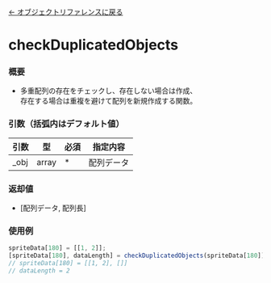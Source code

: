 [← オブジェクトリファレンスに戻る](ObjectReferenceIndex.html)  

# checkDuplicatedObjects
### 概要
- 多重配列の存在をチェックし、存在しない場合は作成、  
存在する場合は重複を避けて配列を新規作成する関数。

### 引数（括弧内はデフォルト値）

|引数|型|必須|指定内容|
|----|----|----|----|
|_obj|array|*|配列データ|

### 返却値
- [配列データ, 配列長]

### 使用例
```javascript
spriteData[180] = [[1, 2]];
[spriteData[180], dataLength] = checkDuplicatedObjects(spriteData[180]); 
// spriteData[180] = [[1, 2], []]
// dataLength = 2
```
